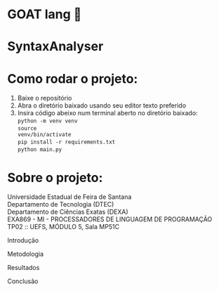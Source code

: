 # GOAT lang 🐐

# SyntaxAnalyser

# Como rodar o projeto:

1. Baixe o repositório
2. Abra o diretório baixado usando seu editor texto preferido
3. Insira código abeixo num terminal aberto no diretório baixado:<br>
   <code>python -m venv venv</code><br>
   <code>source venv/bin/activate</code><br>
   <code>pip install -r requirements.txt </code>
   <code>python main.py</code>

# Sobre o projeto:

Universidade Estadual de Feira de Santana<br>
Departamento de Tecnologia (DTEC)<br>
Departamento de Ciências Exatas (DEXA)<br>
EXA869 - MI - PROCESSADORES DE LINGUAGEM DE PROGRAMAÇÃO<br>
TP02 :: UEFS, MÓDULO 5, Sala MP51C<br>

Introdução

Metodologia

Resultados

Conclusão
